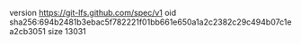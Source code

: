 version https://git-lfs.github.com/spec/v1
oid sha256:694b2481b3ebac5f782221f01bb661e650a1a2c2382c29c494b07c1ea2cb3051
size 13031
